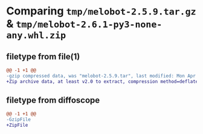 # Comparing `tmp/melobot-2.5.9.tar.gz` & `tmp/melobot-2.6.1-py3-none-any.whl.zip`

## filetype from file(1)

```diff
@@ -1 +1 @@
-gzip compressed data, was "melobot-2.5.9.tar", last modified: Mon Apr  1 16:24:16 2024, max compression
+Zip archive data, at least v2.0 to extract, compression method=deflate
```

## filetype from diffoscope

```diff
@@ -1 +1 @@
-GzipFile
+ZipFile
```

